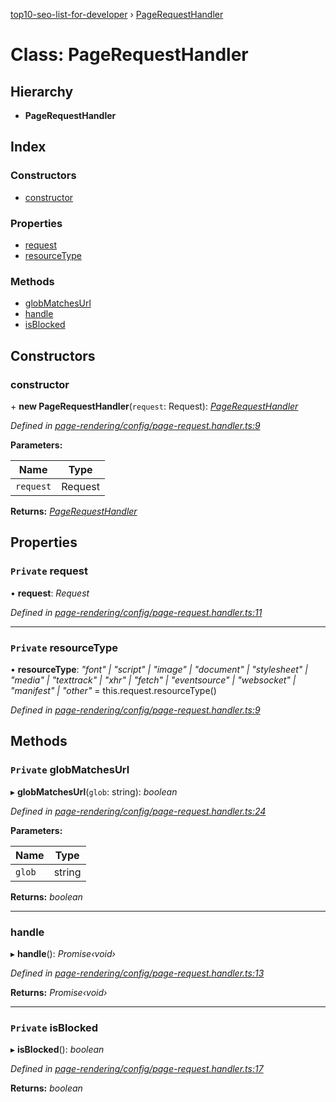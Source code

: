[top10-seo-list-for-developer](../README.md) › [PageRequestHandler](pagerequesthandler.md)

# Class: PageRequestHandler

## Hierarchy

* **PageRequestHandler**

## Index

### Constructors

* [constructor](pagerequesthandler.md#constructor)

### Properties

* [request](pagerequesthandler.md#private-request)
* [resourceType](pagerequesthandler.md#private-resourcetype)

### Methods

* [globMatchesUrl](pagerequesthandler.md#private-globmatchesurl)
* [handle](pagerequesthandler.md#handle)
* [isBlocked](pagerequesthandler.md#private-isblocked)

## Constructors

###  constructor

\+ **new PageRequestHandler**(`request`: Request): *[PageRequestHandler](pagerequesthandler.md)*

*Defined in [page-rendering/config/page-request.handler.ts:9](https://github.com/deepcrawl/top10-seo-list-for-developer/blob/b2629c6/src/page-rendering/config/page-request.handler.ts#L9)*

**Parameters:**

Name | Type |
------ | ------ |
`request` | Request |

**Returns:** *[PageRequestHandler](pagerequesthandler.md)*

## Properties

### `Private` request

• **request**: *Request*

*Defined in [page-rendering/config/page-request.handler.ts:11](https://github.com/deepcrawl/top10-seo-list-for-developer/blob/b2629c6/src/page-rendering/config/page-request.handler.ts#L11)*

___

### `Private` resourceType

• **resourceType**: *"font" | "script" | "image" | "document" | "stylesheet" | "media" | "texttrack" | "xhr" | "fetch" | "eventsource" | "websocket" | "manifest" | "other"* =  this.request.resourceType()

*Defined in [page-rendering/config/page-request.handler.ts:9](https://github.com/deepcrawl/top10-seo-list-for-developer/blob/b2629c6/src/page-rendering/config/page-request.handler.ts#L9)*

## Methods

### `Private` globMatchesUrl

▸ **globMatchesUrl**(`glob`: string): *boolean*

*Defined in [page-rendering/config/page-request.handler.ts:24](https://github.com/deepcrawl/top10-seo-list-for-developer/blob/b2629c6/src/page-rendering/config/page-request.handler.ts#L24)*

**Parameters:**

Name | Type |
------ | ------ |
`glob` | string |

**Returns:** *boolean*

___

###  handle

▸ **handle**(): *Promise‹void›*

*Defined in [page-rendering/config/page-request.handler.ts:13](https://github.com/deepcrawl/top10-seo-list-for-developer/blob/b2629c6/src/page-rendering/config/page-request.handler.ts#L13)*

**Returns:** *Promise‹void›*

___

### `Private` isBlocked

▸ **isBlocked**(): *boolean*

*Defined in [page-rendering/config/page-request.handler.ts:17](https://github.com/deepcrawl/top10-seo-list-for-developer/blob/b2629c6/src/page-rendering/config/page-request.handler.ts#L17)*

**Returns:** *boolean*
